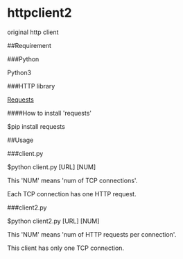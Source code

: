 httpclient2
===========

original http client

##Requirement

###Python

Python3

###HTTP library

[Requests](http://docs.python-requests.org/en/master/#)


####How to install 'requests'

$pip install requests

##Usage

###client.py

$python client.py [URL] [NUM]

This 'NUM' means 'num of TCP connections'.

Each TCP connection has one HTTP request.

###client2.py

$python client2.py [URL] [NUM]

This 'NUM' means 'num of HTTP requests per connection'.

This client has only one TCP connection.